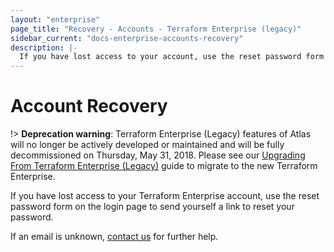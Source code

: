 ```yaml
---
layout: "enterprise"
page_title: "Recovery - Accounts - Terraform Enterprise (legacy)"
sidebar_current: "docs-enterprise-accounts-recovery"
description: |-
  If you have lost access to your account, use the reset password form to send yourself a link to reset your password.
---
```


# Account Recovery

!> **Deprecation warning**: Terraform Enterprise (Legacy) features of Atlas will no longer be actively developed or maintained and will be fully decommissioned on Thursday, May 31, 2018. Please see our [Upgrading From Terraform Enterprise (Legacy)](https://www.terraform.io/docs/enterprise/upgrade/index.html) guide to migrate to the new Terraform Enterprise.

If you have lost access to your Terraform Enterprise account, use the reset
password form on the login page to send yourself a link to reset your password.

If an email is unknown, [contact us](mailto:support@hashicorp.com) for further
help.
